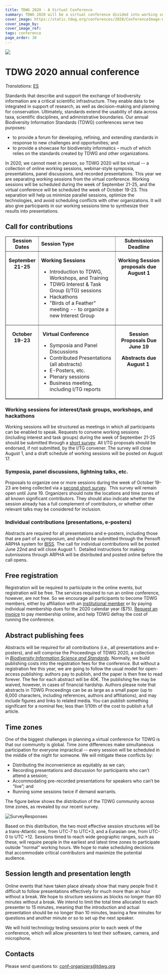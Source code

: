 ```yaml
---
title: TDWG 2020 - A Virtual Conference
summary: TDWG 2020 will be a virtual conference divided into working sessions (Sep 21-25) followed by a second week dedicated to dissemination and sharing (Oct 19-23).
cover_image: https://static.tdwg.org/conferences/2020/ConferenceImage-CR.jpg
cover_image_by: 
cover_image_ref: 
tags: conference
page_order: 30
---
```


<img src="https://static.tdwg.org/conferences/2020/TDWG2020_globeLogo_sm.png">

# TDWG 2020 annual conference

_Translations:_  [ES](./es)

Standards that describe and support the exchange of biodiversity information are a critical scientific infrastructure. They enable data to be integrated in support of research, as well as decision-making and planning for conservation. Ultimately, standards extend the usability of data across taxa, scientific disciplines, and administrative boundaries. Our annual Biodiversity Information Standards (TDWG) conferences serve two purposes: 

* to provide a forum for developing, refining, and extending standards in response to new challenges and opportunities; and
* to provide a showcase for biodiversity informatics – much of which relies on the standards created by TDWG and other organizations.

In 2020, we cannot meet in person, so TDWG 2020 will be virtual -- a collection of online working sessions, webinar-style symposia, presentations, panel discussions, and recorded presentations. This year we are separating working sessions from the virtual conference. Working sessions will be scheduled during the week of September 21-25, and the virtual conference will be scheduled the week of October 19-23. This separation will help us minimize parallel sessions, optimize the technologies, and avoid scheduling conflicts with other organizations. It will also give participants in our working sessions time to synthesize their results into presentations.

## Call for contributions

<table style="border-collapse: collapse;" border="1" cellpadding="6">
<thead>
<tr>
<td style="text-align: center; width: 89px;"><strong>Session Dates</strong></td>
<td style="width: 288px;"><strong>Session Type</strong></td>
<td style="width: 158px; text-align: center;"><strong>Submission Deadline</strong></td>
</tr>
</thead>
<tbody>
<tr>
<td style="vertical-align: top; text-align: center; width: 89px;">
<p><strong>September<br /> 21-25</strong></p>
</td>
<td style="vertical-align: top; width: 288px;">
<p><strong>Working Sessions</strong></p>
<ul>
<li>Introduction to TDWG, Workshops, and Training</li>
<li>TDWG Interest &amp; Task Group (I/TG) sessions</li>
<li>Hackathons</li>
<li>"Birds of a Feather" meeting -- to organize a new Interest Group</li>
</ul>
</td>
<td style="text-align: center; vertical-align: top; width: 158px;">
<p><strong>Working Session proposals due<br />August 1</strong></p>
</td>
</tr>
<tr>
<td style="vertical-align: top; text-align: center; width: 89px;">
<p><strong>October</strong><br /><strong>19-23</strong></p>
</td>
<td style="vertical-align: top; width: 288px;">
<p>&nbsp;<strong>Virtual Conference</strong></p>
<ul>
<li>Symposia and Panel Discussions</li>
<li>Contributed Presentations (all abstracts)</li>
<li>E-Posters, etc.</li>
<li>Plenary sessions</li>
<li>Business meeting, including I/TG reports</li>
</ul>
</td>
<td style="text-align: center; vertical-align: top; width: 158px;">
<p><strong>Session Proposals Due</strong><br /><strong>June 19</strong></p>
<p><strong>Abstracts due<br />August 1</strong>&nbsp;</p>
</td>
</tr>
</tbody>
</table>

### Working sessions for interest/task groups, workshops, and hackathons

Working sessions will be structured as meetings in which all
participants can be enabled to speak. Requests to convene working
sessions (including interest and task groups) during the week of
September 21-25 should be submitted through a [short
survey](https://www.surveymonkey.com/r/C9723S8).
All I/TG proposals should be endorsed, if not submitted, by the I/TG
convener. The survey will close August 1, and a draft schedule of
working sessions will be posted on August 17.
 

### Symposia, panel discussions, lightning talks, etc.

Proposals to organize one or more sessions during the week of October
19-23 are being collected via a [second short
survey](https://www.surveymonkey.com/r/CQGMG2G). 
This survey will remain open until June 19. Organizers should note the
locations and time zones of all known significant contributors. They
should also indicate whether the session already has a full complement
of contributors, or whether other relevant talks may be considered for
inclusion.
 
### Individual contributions (presentations, e-posters)

Abstracts are required for all presentations and e-posters, including
those that are part of a symposium, and should be submitted through the
Pensoft ARPHA system
for [BISS](https://biss.pensoft.net).
The call for individual contributions will be posted June 22nd and will
close August 1.  Detailed instructions for making submissions through
ARPHA will be distributed and posted online before the call opens.
 

## Free registration

Registration will be required to participate in the online events, but
registration will be free. The services required to run an online
conference, however, are not free. So we encourage all participants to
become TDWG members, either by affiliation with an
[institutional member](/about/membership/#institutional%20members%202020_1) or
by paying individual membership dues for the 2020 calendar year
(\$75). [Request an invoice](mailto:secretariat@tdwg.org) to pay
membership online, and help TDWG defray the cost of running the
conference.
 

## Abstract publishing fees

Abstracts will be required for all contributions (i.e., all
presentations and e-posters), and will comprise the Proceedings of TDWG
2020, a collection in [*Biodiversity Information Science and
Standards*](https://biss.pensoft.net).
Normally, we build publishing costs into the registration fees for the
conference. But without a registration fee this year, we are going to
follow the usual model for open-access publishing: authors pay to
publish, and the paper is then free to read forever. The fee for each
abstract will be 40€. The publishing fee may be waived, however, in
cases of financial hardship. Authors please note that abstracts in TDWG
Proceedings can be as large as a small paper (up to 6,000 characters,
including references, authors and affiliations), and may include figures
and links to related media. You can publish something significant for a
nominal fee; less than 1/10th of the cost to publish a full article.
 

## Time zones

One of the biggest challenges in planning a virtual conference for TDWG is that our community is global. Time zone differences make simultaneous participation for everyone impractical -- every session will be scheduled in the middle of the night for someone. We will mitigate these conflicts by: 

* Distributing the inconvenience as equitably as we can; 
* Recording presentations and discussion for participants who can’t attend a session; 
* Accommodating pre-recorded presentations for speakers who can’t be “live”; and 
* Running some sessions twice if demand warrants. 

The figure below shows the distribution of the TDWG community across time zones, as revealed by our recent survey.

![SurveyResponses](https://static.tdwg.org/conferences/2020/TimeZone_SurveyResponses.png)

Based on this distribution, the two most effective session structures will be a trans-Atlantic one, from UTC-7 to UTC+3, and a Eurasian one, from UTC-0 to UTC +12. Sessions timed to reach wide geographic ranges, such as these, will require people in the earliest and latest time zones to participate outside “normal” working hours. We hope to make scheduling decisions that accommodate critical contributors and maximize the potential audience.

## Session length and presentation length

Online events that have taken place already show that many people find it difficult to follow presentations effectively for much more than an hour without a break. We hope to structure sessions as blocks no longer than 60 minutes without a break. We intend to limit the total time allocated to each presenter to 15 minutes, meaning that the introduction and actual presentation should be no longer than 10 minutes, leaving a few minutes for questions and another minute or so to set up the next speaker. 

We will hold technology testing sessions prior to each week of the conference, which will allow presenters to test their software, camera, and microphone.


## Contacts

Please send questions
to: [conf-organizers@tdwg.org](mailto:conf-organizers@tdwg.org?subject=TDWG%202020)

